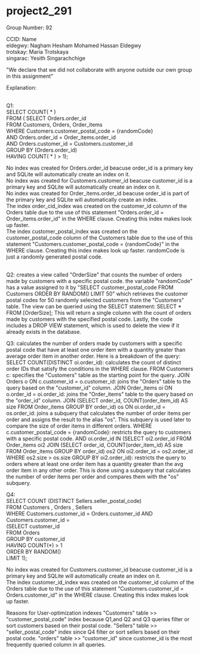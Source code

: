 # project2_291
Group Number: 92

CCID: Name<br />
eldegwy: Nagham Hesham Mohamed Hassan Eldegwy<br />
trotskay: Maria Trotskaya<br />
singarac: Yesith Singarachchige<br />


"We declare that we did not collaborate with anyone outside our own
group in this assignment"

Explanation:<br /><br />

Q1:<br />
SELECT COUNT( * ) <br />
FROM ( SELECT Orders.order_id<br />
       FROM Customers, Orders, Order_items<br />
       WHERE Customers.customer_postal_code = {randomCode}<br />
                AND Orders.order_id = Order_items.order_id<br />
                AND Orders.customer_id = Customers.customer_id  <br />
       GROUP BY (Orders.order_id)<br />
       HAVING COUNT( * ) > 1);<br />
       
No index was created for Orders.order_id beacuse order_id is a primary key and SQLite will automatically create an index on it.<br />
No index was created for Customers.customer_id beacuse customer_id is a primary key and SQLite will automatically create an index on it.<br />
No index was created for Order_items.order_id beacuse order_id is part of the primary key and SQLite will automatically create an index.<br />
The index  order_cid_index was created on the customer_id column of the Orders table due to the use of this statement "Orders.order_id = Order_items.order_id" in the WHERE clause. Creating this index makes look up faster.<br />
The index  customer_postal_index was created on the customer_postal_code column of the Customers table due to the use of this statement "Customers.customer_postal_code = {randomCode}" in the WHERE clause. Creating this index makes look up faster. randomCode is just a randomly generated postal code.<br /> <br />


Q2:
creates a view called "OrderSize" that counts the number of orders made by customers with a specific postal code. the variable "randomCode" has a value assigned to it by "SELECT customer_postal_code FROM Customers ORDER BY RANDOM() LIMIT 50" which retrieves the customer postal codes for 50 randomly selected customers from the "Customers" table.
The view can be queried using the SELECT statement:
SELECT * FROM [OrderSize];
This will return a single column with the count of orders made by customers with the specified postal code.
Lastly, the code includes a DROP VIEW statement, which is used to delete the view if it already exists in the database.

Q3:
calculates the number of orders made by customers with a specific postal code that have at least one order item with a quantity greater than average order item in another order. Here is a breakdown of the query:
SELECT COUNT(DISTINCT oi.order_id): calculates the count of distinct order IDs that satisfy the conditions in the WHERE clause.
FROM Customers c: specifies the "Customers" table as the starting point for the query.
JOIN Orders o ON c.customer_id = o.customer_id: joins the "Orders" table to the query based on the "customer_id" column.
JOIN Order_items oi ON o.order_id = oi.order_id: joins the "Order_items" table to the query based on the "order_id" column.
JOIN (SELECT order_id, COUNT(order_item_id) AS size FROM Order_items GROUP BY order_id) os ON oi.order_id = os.order_id: joins a subquery that calculates the number of order items per order and assigns the result to the alias "os". This subquery is used later to compare the size of order items in different orders.
WHERE c.customer_postal_code = {randomCode}: restricts the query to customers with a specific postal code.
AND oi.order_id IN (SELECT oi2.order_id FROM Order_items oi2 JOIN (SELECT order_id, COUNT(order_item_id) AS size FROM Order_items GROUP BY order_id) os2 ON oi2.order_id = os2.order_id WHERE os2.size > os.size GROUP BY oi2.order_id): restricts the query to orders where at least one order item has a quantity greater than the avg order item in any other order. This is done using a subquery that calculates the number of order items per order and compares them with the "os" subquery.

Q4:<br />
SELECT COUNT (DISTINCT Sellers.seller_postal_code)<br />
    FROM Customers , Orders , Sellers <br />
    WHERE Customers.customer_id = Orders.customer_id AND Customers.customer_id = <br />
    (SELECT customer_id <br />
    FROM Orders <br />
    GROUP BY customer_id <br />
    HAVING COUNT(*) > 1 <br />
    ORDER BY RANDOM() <br />
    LIMIT 1); <br />
    
No index was created for Customers.customer_id beacuse customer_id is a primary key and SQLite will automatically create an index on it.<br /> 
The index  customer_id_index was created on the customer_id column of the Orders table due to the use of this statement "Customers.customer_id = Orders.customer_id" in the WHERE clause. Creating this index makes look up faster.<br />




Reasons for User-optimization indexes
"Customers" table >> "customer_postal_code" index because Q1,and Q2 and Q3 queries filter or sort customers based on their postal code.
"Sellers" table >> "seller_postal_code" index since Q4 filter or sort sellers based on their postal code.
"orders" table >> "customer_id" since customer_id is the most frequently queried column in all queries.
 
